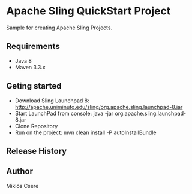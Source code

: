 # Apache Sling QuickStart Project
Sample for creating Apache Sling Projects.

## Requirements
* Java 8
* Maven 3.3.x

## Geting started
* Download Sling Launchpad 8: http://apache.uniminuto.edu/sling/org.apache.sling.launchpad-8.jar
* Start LaunchPad from console: java -jar org.apache.sling.launchpad-8.jar
* Clone Repository
* Run on the project: mvn clean install -P autoInstallBundle



## Release History

## Author
Miklós Csere